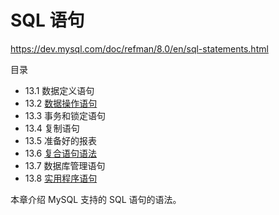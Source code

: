 # SQL 语句

<https://dev.mysql.com/doc/refman/8.0/en/sql-statements.html>

目录

- 13.1 数据定义语句
- 13.2 [数据操作语句](数据操作语句/数据操作语句.md)
- 13.3 事务和锁定语句
- 13.4 复制语句
- 13.5 准备好的报表
- 13.6 [复合语句语法](复合语句语法/复合语句语法.md)
- 13.7 数据库管理语句
- 13.8 [实用程序语句](Utility语句.md)

本章介绍 MySQL 支持的 SQL 语句的语法。
